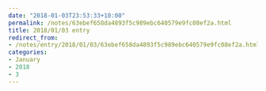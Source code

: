 ```yaml
---
date: "2018-01-03T23:53:33+10:00"
permalink: /notes/63ebef658da4893f5c989ebc640579e9fc08ef2a.html
title: 2018/01/03 entry
redirect_from:
- /notes/entry/2018/01/03/63ebef658da4893f5c989ebc640579e9fc08ef2a.html
categories:
- January
- 2018
- 3
---
```


